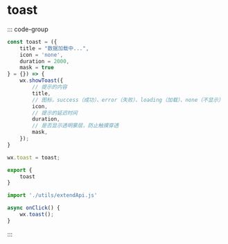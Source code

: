 # toast

::: code-group
```js [toast]
const toast = ({
    title = "数据加载中...",
    icon = 'none',
    duration = 2000,
    mask = true
} = {}) => {
    wx.showToast({
        // 提示的内容
        title,
        // 图标，success（成功）、error（失败）、loading（加载）、none（不显示）
        icon,
        // 提示的延迟时间
        duration,
        // 是否显示透明蒙层，防止触摸穿透
        mask,
    });
}

wx.toast = toast;

export {
    toast
}
```
```js [app.js]
import './utils/extendApi.js'
```
```js [使用示例]
async onClick() {
    wx.toast();
}
```
:::